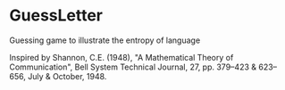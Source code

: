 # GuessLetter
Guessing game to illustrate the entropy of language

Inspired by 
Shannon, C.E. (1948), "A Mathematical Theory of Communication", Bell System Technical Journal, 27, pp. 379–423 & 623–656, July & October, 1948.
